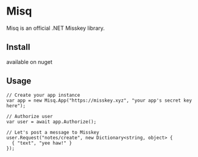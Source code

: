 # Misq
Misq is an official .NET Misskey library.

## Install
available on nuget

## Usage

``` Csharp
// Create your app instance
var app = new Misq.App("https://misskey.xyz", "your app's secret key here");

// Authorize user
var user = await app.Authorize();

// Let's post a message to Misskey
user.Request("notes/create", new Dictionary<string, object> {
  { "text", "yee haw!" }
});
```
